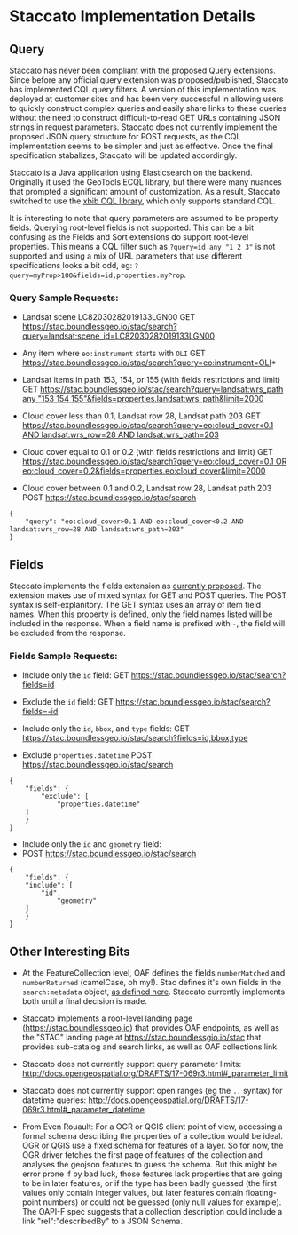 # Staccato Implementation Details

## Query
Staccato has never been compliant with the proposed Query extensions.  Since before any official query extension was proposed/published, Staccato has implemented CQL query filters.  A version of this implementation was deployed at customer sites and has been very successful in allowing users to quickly construct complex queries and easily share links to these queries without the need to construct difficult-to-read GET URLs containing JSON strings in request parameters.  Staccato does not currently implement the proposed JSON query structure for POST requests, as the CQL implementation seems to be simpler and just as effective.  Once the final specification stabalizes, Staccato will be updated accordingly.

Staccato is a Java application using Elasticsearch on the backend.  Originally it used the GeoTools ECQL library, but there were many nuances that prompted a significant amount of customization.  As a result, Staccato switched to use the [xbib CQL library](https://github.com/xbib/cql), which only supports standard CQL.

It is interesting to note that query parameters are assumed to be property fields.  Querying root-level fields is not supported.  This can be a bit confusing as the Fields and Sort extensions do support root-level properties.  This means a CQL filter such as `?query=id any "1 2 3"` is not supported and using a mix of URL parameters that use different specifications looks a bit odd, eg: `?query=myProp>100&fields=id,properties.myProp`. 

### Query Sample Requests:

* Landsat scene LC82030282019133LGN00
GET https://stac.boundlessgeo.io/stac/search?query=landsat:scene_id=LC82030282019133LGN00

* Any item where `eo:instrument` starts with `OLI`
GET https://stac.boundlessgeo.io/stac/search?query=eo:instrument=OLI*

* Landsat items in path 153, 154, or 155 (with fields restrictions and limit)
GET [https://stac.boundlessgeo.io/stac/search?query=landsat:wrs_path any "153 154 155"&fields=properties.landsat:wrs_path&limit=2000](https://stac.boundlessgeo.io/stac/search?query=landsat:wrs_path%20any%20%22153%20154%20155%22&fields=properties.landsat:wrs_path&limit=2000)

* Cloud cover less than 0.1, Landsat row 28, Landsat path 203
GET [https://stac.boundlessgeo.io/stac/search?query=eo:cloud_cover<0.1 AND landsat:wrs_row=28 AND landsat:wrs_path=203](https://stac.boundlessgeo.io/stac/search?query=eo:cloud_cover%3C0.1%20AND%20landsat:wrs_row=28%20AND%20landsat:wrs_path=203)

* Cloud cover equal to 0.1 or 0.2 (with fields restrictions and limit)
GET [https://stac.boundlessgeo.io/stac/search?query=eo:cloud_cover=0.1 OR eo:cloud_cover=0.2&fields=properties.eo:cloud_cover&limit=2000](https://stac.boundlessgeo.io/stac/search?query=eo:cloud_cover=0.1%20OR%20eo:cloud_cover=0.2&limit=2000&fields=properties.eo:cloud_cover)

* Cloud cover between 0.1 and 0.2, Landsat row 28, Landsat path 203
POST https://stac.boundlessgeo.io/stac/search

```
{
    "query": "eo:cloud_cover>0.1 AND eo:cloud_cover<0.2 AND landsat:wrs_row=28 AND landsat:wrs_path=203"
}
```

## Fields
Staccato implements the fields extension as [currently proposed](https://github.com/radiantearth/stac-spec/tree/master/api-spec/extensions/fields).  The extension makes use of mixed syntax for GET and POST queries.  The POST syntax is self-explanitory.  The GET syntax uses an array of item field names.  When this property is defined, only the field names listed will be included in the response.  When a field name is prefixed with `-`, the field will be excluded from the response.

### Fields Sample Requests:

* Include only the `id` field:
GET https://stac.boundlessgeo.io/stac/search?fields=id

* Exclude the `id` field:
GET https://stac.boundlessgeo.io/stac/search?fields=-id

* Include only the `id`, `bbox`, and `type` fields:
GET https://stac.boundlessgeo.io/stac/search?fields=id,bbox,type

* Exclude `properties.datetime`
POST https://stac.boundlessgeo.io/stac/search
```
{
    "fields": {
        "exclude": [
            "properties.datetime"
	]
    }
}
```

* Include only the `id` and `geometry` field:
* POST https://stac.boundlessgeo.io/stac/search
```
{
    "fields": {
	"include": [
	    "id",
            "geometry"
	]
    }
}
```

## Other Interesting Bits

* At the FeatureCollection level, OAF defines the fields `numberMatched` and `numberReturned` (camelCase, oh my!).  Stac defines it's own fields in the `search:metadata` object, [as defined here](https://github.com/radiantearth/stac-spec/tree/master/api-spec/extensions/search).  Staccato currently implements both until a final decision is made.

* Staccato implements a root-level landing page (https://stac.boundlessgeo.io) that provides OAF endpoints, as well as the "STAC" landing page at https://stac.boundlessgio.io/stac that provides sub-catalog and search links, as well as OAF collections link.

* Staccato does not currently support query parameter limits:  http://docs.opengeospatial.org/DRAFTS/17-069r3.html#_parameter_limit

* Staccato does not currently support open ranges (eg the `..` syntax) for datetime queries:  http://docs.opengeospatial.org/DRAFTS/17-069r3.html#_parameter_datetime

* From Even Rouault: For a OGR or QGIS client point of view, accessing a formal schema describing the properties of a collection would be ideal. OGR or QGIS use a fixed schema for features of a layer. So for now, the OGR driver fetches the first page of features of the collection and analyses the geojson features to guess the schema. But this might be error prone if by bad luck, those features lack properties that are going to be in later features, or if the type has been badly guessed (the first values only contain integer values, but later features contain floating-point numbers) or could not be guessed (only null values for example). The OAPI-F spec suggests that a collection description could include a link "rel":"describedBy" to a JSON Schema.


